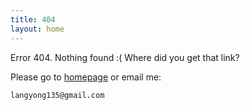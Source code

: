 ```yaml
---
title: 404
layout: home
---
```


Error 404. Nothing found :( Where did you get that link?

Please go to [homepage](/) or email me:

    langyong135@gmail.com

